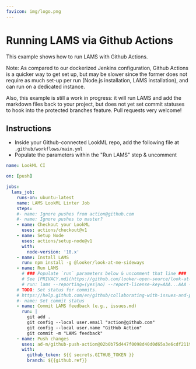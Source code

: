 ```yaml
---
favicon: img/logo.png
---
```

# Running LAMS via Github Actions

This example shows how to run LAMS with Github Actions.

Note: As compared to our dockerized Jenkins configuration, Github Actions is a quicker way to get set up, but may be slower since the former does not require as much set-up per run (Node.js installation, LAMS installation), and can run on a dedicated instance. 

Also, this example is still a work in progress: it will run LAMS and add the markdown files back to your project, but does not yet set commit statuses to hook into the protected branches feature. Pull requests very welcome!

## Instructions

- Inside your Github-connected LookML repo, add the following file at `.github/workflows/main.yml`
- Populate the parameters within the "Run LAMS" step & uncomment

<!-- {% raw %} -->
```yaml
name: LookML CI

on: [push]

jobs:
  lams_job:
    runs-on: ubuntu-latest
    name: LAMS LookML Linter Job
    steps:
    #- name: Ignore pushes from action@github.com
    #- name: Ignore pushes to master?
    - name: Checkout your LookML
      uses: actions/checkout@v1
    - name: Setup Node
      uses: actions/setup-node@v1
      with:
        node-version: '10.x'
    - name: Install LAMS
      run: npm install -g @looker/look-at-me-sideways
    - name: Run LAMS
      # ### Populate `run` parameters below & uncomment that line ### 
      # See [PRIVACY.md](https://github.com/looker-open-source/look-at-me-sideways/blob/master/PRIVACY.md)
      # run: lams --reporting=(yes|no) --report-license-key=AAA...AAA --report-user=bob@acme.com || error=true
    # TODO: Set status for commits.
    # https://help.github.com/en/github/collaborating-with-issues-and-pull-requests/about-status-checks
    #- name: Set commit status
    - name: Commit LAMS feedback (e.g., issues.md)
      run: |
        git add .
        git config --local user.email "action@github.com"
        git config --local user.name "GitHub Action"
        git commit -m "LAMS feedback"
    - name: Push changes
      uses: ad-m/github-push-action@02b0b75d447f0098d40d0d65a3e6cdf2119e6f60
      with:
        github_token: ${{ secrets.GITHUB_TOKEN }}
        branch: ${{github.ref}}
```
<!-- {% endraw %}) -->